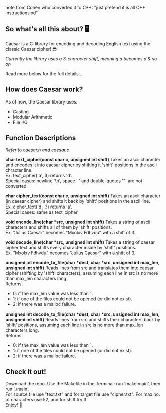 note from Cohen who converted it to C++: "just pretend it is all C++ instructions xd"

## So what's all this about? 🖥️
Caesar is a C-library for encoding and decoding English text using the classic Caesar cipher! :sunglasses:

*Currently the library uses a 3-character shift, meaning a becomes d & so on*

Read more below for the full details...

## How does Caesar work?
As of now, the Caesar library uses:
* Casting
* Modular Arithmetic
* File I/O


## Function Descriptions
*Refer to caesar.h and caesar.c*

**char text_cipher(const char c, unsigned int shift)**
Takes an ascii character and encodes it into caesar cipher by shifting it 'shift' positions in the ascii chracter line.   
Ex. text_cipher('a', 3) returns 'd'.  
Special cases: newline '\n', space ' ' and double-quotes '\"' are not converted.

**char cipher_text(const char c, unsigned int shift)** 
Takes an ascii character (in caesar cipher) and shifts it back by 'shift' positions in the ascii line.  
Ex. cipher_text('d', 3) returns 'a'.  
Special cases: same as text_cipher

**void encode_line(char \*src, unsigned int shift)**
Takes a string of ascii characters and shifts all of them by 'shift' positions.  
Ex. "Julius Caesar" becomes "Mxolxv Fdhvdu" with a shift of 3.

**void decode_line(char \*src, unsigned int shift)**
Takes a string of caesar cipher text and shifts every character inside by 'shift' positions.  
Ex. "Mxolxv Fdhvdu" becomes "Julius Caesar" with a shift of 3.

**unsigned int encode_to_file(char \*dest, char \*src, unsigned int max_len, unsigned int shift)**
Reads lines from src and translates them into caesar cipher (shifting by 'shift' characters), assuming each line in src is no more than max_len characters long.  
Returns:
* 0: if the max_len value was less than 1.
* 1: if one of the files could not be opened (or did not exist).
* 2: if there was a malloc failure.

**unsigned int decode_to_file(char \*dest, char \*src, unsigned int max_len, unsigned int shift)**
Reads lines from src and shifts their characters back by 'shift' positions, assuming each line in src is no more than max_len characters long.  
Returns:
* 0: if the max_len value was less than 1.
* 1: if one of the files could not be opened (or did not exist).
* 2: if there was a malloc failure.

## Check it out!
Download the repo. Use the Makefile in the Terminal: run 'make main', then run './main'.  
For source file use "text.txt" and for target file use "cipher.txt".
For max no. of characters use 52, and for shift try 3.  
Enjoy! :tada:
